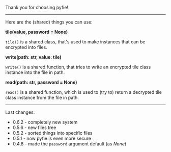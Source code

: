 Thank you for choosing pyfie!

-----------------------------------------

Here are the (shared) things you can use:

**tile(value, password = None)**

`tile()` is a shared class, that's used to make instances that can be encrypted into files.

**write(path: str, value: tile)**

`write()` is a shared function, that tries to write an encrypted tile class instance into the file in path.

**read(path: str, password = None)**

`read()` is a shared function, which is used to (try to) return a decrypted tile class instance from the file in path.

-------------

Last changes:

* 0.6.2 - completely new system
* 0.5.6 - new files tree
* 0.5.2 - sorted things into specific files
* 0.5.1 - now pyfie is even more secure
* 0.4.8 - made the `password` argument default (as *None*)
